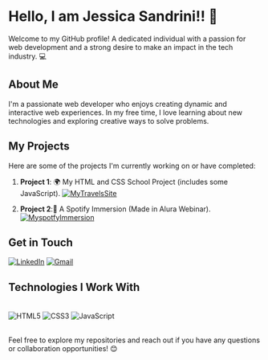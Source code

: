 # Hello, I am Jessica Sandrini!! 👋

Welcome to my GitHub profile! A dedicated individual with a passion for web development and a strong desire to make an impact in the tech industry. 💻

## About Me
I'm a passionate web developer who enjoys creating dynamic and interactive web experiences. In my free time, I love learning about new technologies and exploring creative ways to solve problems.

## My Projects
Here are some of the projects I'm currently working on or have completed:

1. **Project 1**: 🌍 My HTML and CSS School Project (includes some JavaScript).
   [![MyTravelsSite](https://img.shields.io/website-up-down-green-red/http/monip.org.svg)](https://jess-travels-project.vercel.app/aboutme.html) 

2. **Project 2**:🎵 A Spotify Immersion (Made in Alura Webinar).
   [![MyspotfyImmersion](https://img.shields.io/website-up-down-green-red/http/monip.org.svg)](https://jessicasandrinii.github.io/Spotify-Immersion/) 

## Get in Touch
[![LinkedIn](https://img.shields.io/badge/LinkedIn-0077B5?style=for-the-badge&logo=linkedin&logoColor=white)](https://www.linkedin.com/in/jessica-sandrini-b225612b3/) 
[![Gmail](https://img.shields.io/badge/Gmail-D14836?style=for-the-badge&logo=gmail&logoColor=white)](jessica1438@gmail.com/) 

## Technologies I Work With
<div style="display: inline_block"><br/>
  <img align="center" alt="HTML5" src="https://img.shields.io/badge/HTML5-E34F26?style=for-the-badge&logo=html5&logoColor=white"/>
  <img align="center" alt="CSS3" src="https://img.shields.io/badge/CSS3-1572B6?style=for-the-badge&logo=css3&logoColor=white"/>
  <img align="center" alt="JavaScript" src="https://img.shields.io/badge/JavaScript-323330?style=for-the-badge&logo=javascript&logoColor=F7DF1E"/>
</div>

<br/>

Feel free to explore my repositories and reach out if you have any questions or collaboration opportunities! 😊
